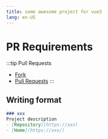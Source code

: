 ```yaml
---
title: some awesome project for vue3
lang: en-US
---
```

# PR Requirements

:::tip Pull Requests

-  [Fork](https://github.com/qiuquanwu/vue3-about/fork)
-  [Pull Requests](https://github.com/qiuquanwu/vue3-about/pulls)
:::

## Writing format
```md
### xxx
Project description
- [Repository](https://xxx) 
- [Home](https://xxx/)

```

